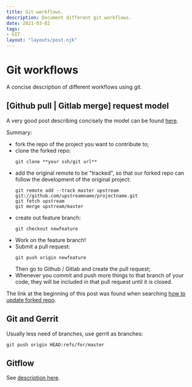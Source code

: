 ```yaml
---
title: Git workflows.
description: Document different git workflows.
date: 2021-03-02
tags:
- GIT
layout: "layouts/post.njk"
---
```


# Git workflows

A concise description of different workflows using git.

## [Github pull | Gitlab merge] request model

A very good post describing concisely the model can be found
[here](https://www.gun.io/blog/how-to-github-fork-branch-and-pull-request).

Summary:
- fork the repo of the project you want to contribute to;
- clone the forked repo:
  ```
  git clone **your ssh/git url**
  ```
- add the original remote to be "tracked", so that our forked
  repo can follow the development of the original project:
  ```
  git remote add --track master upstream git://github.com/upstreamname/projectname.git
  git fetch upstream
  git merge upstream/master
  ```
- create out feature branch:
  ```
  git checkout newfeature
  ```
- Work on the feature branch!
- Submit a pull request:
  ```
  git push origin newfeature
  ```
  Then go to Github / Gitlab and create the pull request;
- Whenever you commit and push more things to that branch of your code,
  they will be included in that pull request until it is closed.

The link at the beginning of this post was found when searching
[how to update forked repo](https://stackoverflow.com/questions/7244321/how-do-i-update-a-github-forked-repository).

## Git and Gerrit

Usually less need of branches, use gerrit as branches:
```
git push origin HEAD:refs/for/master
```

## Gitflow

See [description here](https://www.atlassian.com/git/tutorials/comparing-workflows/gitflow-workflow).